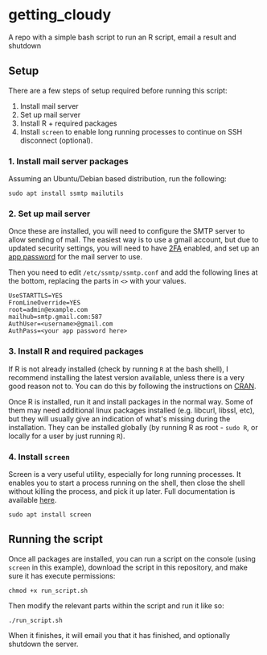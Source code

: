 # getting_cloudy
A repo with a simple bash script to run an R script, email a result and shutdown

## Setup
There are a few steps of setup required before running this script:

1. Install mail server
2. Set up mail server
2. Install R + required packages
4. Install `screen` to enable long running processes to continue on SSH disconnect (optional).

### 1. Install mail server packages

Assuming an Ubuntu/Debian based distribution, run the following:

```
sudo apt install ssmtp mailutils
```

### 2. Set up mail server

Once these are installed, you will need to configure the SMTP server to allow sending of mail. The easiest way is to use a gmail account, but due to updated security settings, you will need to have [2FA](https://myaccount.google.com/signinoptions/two-step-verification) enabled, and set up an [app password](https://myaccount.google.com/apppasswords) for the mail server to use.

Then you need to edit `/etc/ssmtp/ssmtp.conf` and add the following lines at the bottom, replacing the parts in `<>` with your values.
```
UseSTARTTLS=YES
FromLineOverride=YES
root=admin@example.com
mailhub=smtp.gmail.com:587
AuthUser=<username>@gmail.com
AuthPass=<your app password here>
```

### 3. Install R and required packages

If R is not already installed (check by running `R` at the bash shell), I recommend installing the latest version available, unless there is a very good reason not to. You can do this by following the instructions on [CRAN](https://cran.r-project.org/bin/linux/ubuntu/README.html).

Once R is installed, run it and install packages in the normal way. Some of them may need additional linux packages installed (e.g. libcurl, libssl, etc), but they will usually give an indication of what's missing during the installation. They can be installed globally (by running R as root - `sudo R`, or locally for a user by just running `R`).

### 4. Install `screen`

Screen is a very useful utility, especially for long running processes. It enables you to start a process running on the shell, then close the shell without killing the process, and pick it up later. Full documentation is available [here](http://www.gnu.org/software/screen/manual/).

```
sudo apt install screen
```

## Running the script

Once all packages are installed, you can run a script on the console (using `screen` in this example), download the script in this repository, and make sure it has execute permissions:

```
chmod +x run_script.sh
```

Then modify the relevant parts within the script and run it like so:

```
./run_script.sh
```

When it finishes, it will email you that it has finished, and optionally shutdown the server.
